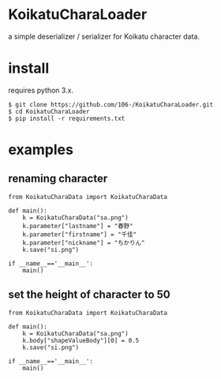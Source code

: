 # KoikatuCharaLoader
a simple deserializer / serializer for Koikatu character data.


# install
requires python 3.x.
```
$ git clone https://github.com/106-/KoikatuCharaLoader.git
$ cd KoikatuCharaLoader
$ pip install -r requirements.txt
```

# examples

## renaming character
```
from KoikatuCharaData import KoikatuCharaData

def main():
    k = KoikatuCharaData("sa.png")
    k.parameter["lastname"] = "春野"
    k.parameter["firstname"] = "千佳"
    k.parameter["nickname"] = "ちかりん"
    k.save("si.png")

if __name__=='__main__':
    main()   
```

## set the height of character to 50
```
from KoikatuCharaData import KoikatuCharaData

def main():
    k = KoikatuCharaData("sa.png")
    k.body["shapeValueBody"][0] = 0.5
    k.save("si.png")

if __name__=='__main__':
    main()    
```